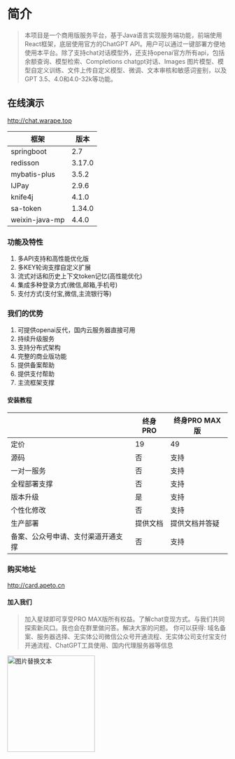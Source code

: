 # 简介

> 本项目是一个商用版服务平台，基于Java语言实现服务端功能，前端使用React框架，底层使用官方的ChatGPT API。用户可以通过一键部署方便地使用本平台。除了支持chat对话模型外，还支持openai官方所有api，包括余额查询、模型检索、Completions chatgpt对话、Images 图片模型、模型自定义训练、文件上传自定义模型、微调、文本审核和敏感词鉴别，以及GPT 3.5、4.0和4.0-32k等功能。

## 在线演示

http://chat.warape.top


|框架|版本|
|----|----|
|springboot|2.7|
|redisson|3.17.0|
|mybatis-plus|3.5.2|
|IJPay|2.9.6|
|knife4j|4.1.0|
|sa-token|1.34.0|
|weixin-java-mp|4.4.0|

### 功能及特性

1. 多API支持和高性能优化版
2. 多KEY轮询支撑自定义扩展
3. 流式对话和历史上下文token记忆(高性能优化)
4. 集成多种登录方式(微信,邮箱,手机号)
5. 支付方式(支付宝,微信,主流银行等)

### 我们的优势

1. 可提供openai反代，国内云服务器直接可用
2. 持续升级服务
3. 支持分布式架构
4. 完整的商业版功能
5. 提供备案帮助
6. 提供支付帮助
7. 主流框架支撑


#### 安装教程

|  |终身PRO|终身PRO MAX版
|----|----|----|
|定价|19|49
|源码|否|支持
|一对一服务|否|支持
|全程部署支撑|否|支持
|版本升级|是|支持
|个性化修改|否|支持
|生产部署|提供文档|提供文档并答疑
|备案、公众号申请、支付渠道开通支撑|否|支持

### 购买地址
http://card.apeto.cn


#### 加入我们

> 加入星球即可享受PRO MAX版所有权益。了解chat变现方式。与我们共同探索新风口。我也会在群里做问答。解决大家的问题。
> 你可以获得: 域名备案、服务器选择、无实体公司微信公众号开通流程、无实体公司支付宝支付开通流程、ChatGPT工具使用、国内代理服务器等信息


<img src="https://github.com/apeto2/java_chatgpt/blob/main/static/15552582485422T2%202.JPG?raw=true" alt="图片替换文本" width="200" height="220" align="bottom" />

